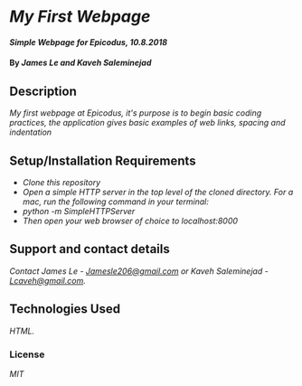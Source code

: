 # _My First Webpage_

#### _Simple Webpage for Epicodus, 10.8.2018_

#### By _**James Le and Kaveh Saleminejad**_

## Description

_My first webpage at Epicodus, it's purpose is to begin basic coding practices, the application gives basic examples of web links, spacing and indentation_

## Setup/Installation Requirements

* _Clone this repository_
* _Open a simple HTTP server in the top level of the cloned directory. For a mac, run the following command in your terminal:_   
* _python -m SimpleHTTPServer_
* _Then open your web browser of choice to localhost:8000_

## Support and contact details

_Contact James Le - Jamesle206@gmail.com or Kaveh Saleminejad - Lcaveh@gmail.com._

## Technologies Used

_HTML._

### License

_MIT_
